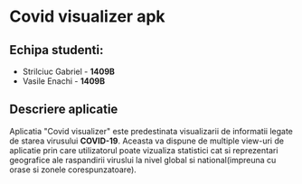 # Covid visualizer apk

## Echipa studenti:

* Strilciuc Gabriel - __1409B__
* Vasile Enachi - __1409B__

## Descriere aplicatie

Aplicatia "Covid visualizer" este predestinata visualizarii de informatii legate de starea virusului __COVID-19__. Aceasta va dispune de multiple view-uri de aplicatie prin care utilizatorul poate vizualiza statistici cat si reprezentari geografice ale raspandirii viruslui la nivel global si national(impreuna cu orase si zonele corespunzatoare).

